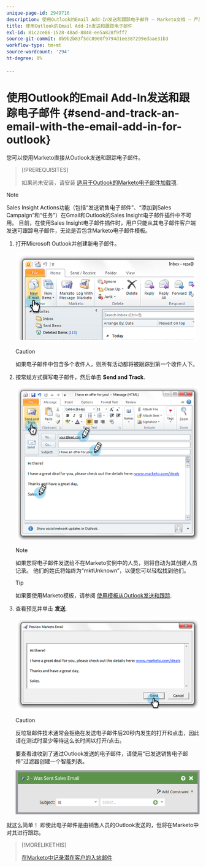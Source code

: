 ```yaml
---
unique-page-id: 2949716
description: 使用Outlook的Email Add-In发送和跟踪电子邮件 — Marketo文档 — 产品文档
title: 使用Outlook的Email Add-In发送和跟踪电子邮件
exl-id: 81c2ce86-1528-48ad-8848-ee5a828f9ff7
source-git-commit: 8b9b2b83f5dc8908f9794d1ee387299edaae31b3
workflow-type: tm+mt
source-wordcount: '294'
ht-degree: 0%

---
```


# 使用Outlook的Email Add-In发送和跟踪电子邮件 {#send-and-track-an-email-with-the-email-add-in-for-outlook}

您可以使用Marketo直接从Outlook发送和跟踪电子邮件。

>[!PREREQUISITES]
>
>如果尚未安装，请安装 [适用于Outlook的Marketo电子邮件加载项](/help/marketo/product-docs/marketo-sales-insight/msi-outlook-plugin/install-the-marketo-email-add-in-for-outlook-with-a-registration-code.md).

>[!NOTE]
>
>Sales Insight Actions功能（包括“发送销售电子邮件”、“添加到Sales Campaign”和“任务”）在Gmail和Outlook的Sales Insight电子邮件插件中不可用。 目前，在使用Sales Insight电子邮件插件时，用户只能从其电子邮件客户端发送可跟踪电子邮件，无论是否包含Marketo电子邮件模板。

1. 打开Microsoft Outlook并创建新电子邮件。

   ![](assets/image2014-9-23-16-3a6-3a46.png)

   >[!CAUTION]
   >
   >如果电子邮件中包含多个收件人，则所有活动都将被跟踪到第一个收件人下。

1. 按常规方式撰写电子邮件，然后单击 **Send and Track**.

   ![](assets/image2014-9-23-16-3a7-3a1.png)

   >[!NOTE]
   >
   >如果您将电子邮件发送给不在Marketo实例中的人员，则将自动为其创建人员记录。 他们的姓氏将始终为“mktUnknown”，以便您可以轻松找到他们。

   >[!TIP]
   >
   >如果要使用Marketo模板，请参阅 [使用模板从Outlook发送和跟踪](/help/marketo/product-docs/marketo-sales-insight/msi-outlook-plugin/send-and-track-from-outlook-using-a-marketo-template.md).

1. 查看预览并单击 **发送**.

   ![](assets/image2014-9-23-16-3a7-3a13.png)

   >[!CAUTION]
   >
   >反垃圾邮件技术通常会拒绝在发送电子邮件后20秒内发生的打开和点击，因此请在测试时至少等待这么长时间以打开/点击。

   要查看谁收到了通过Outlook发送的电子邮件，请使用“已发送销售电子邮件”过滤器创建一个智能列表。

   ![](assets/was-sent-sales-email.png)

就这么简单！ 即使此电子邮件是由销售人员的Outlook发送的，但将在Marketo中对其进行跟踪。

>[!MORELIKETHIS]
>
>[在Marketo中记录潜在客户的入站邮件](/help/marketo/product-docs/marketo-sales-insight/using-msi/log-inbound-mail-from-your-leads-in-marketo.md)
